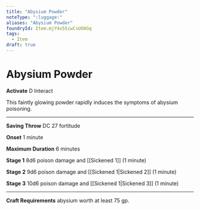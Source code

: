 ```yaml
---
title: "Abysium Powder"
noteType: ":luggage:"
aliases: "Abysium Powder"
foundryId: Item.mjY4x55iwCsUO6Gq
tags:
  - Item
draft: true
---
```


# Abysium Powder

**Activate** D Interact

This faintly glowing powder rapidly induces the symptoms of abysium poisoning.

* * *

**Saving Throw** DC 27 fortitude

**Onset** 1 minute

**Maximum Duration** 6 minutes

**Stage 1** 8d6 poison damage and [[Sickened 1]] (1 minute)

**Stage 2** 9d6 poison damage and [[Sickened 1|Sickened 2]] (1 minute)

**Stage 3** 10d6 poison damage and [[Sickened 1|Sickened 3]] (1 minute)

* * *

**Craft Requirements** abysium worth at least 75 gp.
